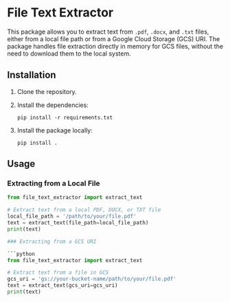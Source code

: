 # File Text Extractor

This package allows you to extract text from `.pdf`, `.docx`, and `.txt` files, either from a local file path or from a Google Cloud Storage (GCS) URI. The package handles file extraction directly in memory for GCS files, without the need to download them to the local system.

## Installation

1. Clone the repository.
2. Install the dependencies:

   ```
   pip install -r requirements.txt
   ```

3. Install the package locally:

   ```
   pip install .
   ```

## Usage

### Extracting from a Local File

```python
from file_text_extractor import extract_text

# Extract text from a local PDF, DOCX, or TXT file
local_file_path = '/path/to/your/file.pdf'
text = extract_text(file_path=local_file_path)
print(text)

### Extracting from a GCS URI

```python
from file_text_extractor import extract_text

# Extract text from a file in GCS
gcs_uri = 'gs://your-bucket-name/path/to/your/file.pdf'
text = extract_text(gcs_uri=gcs_uri)
print(text)